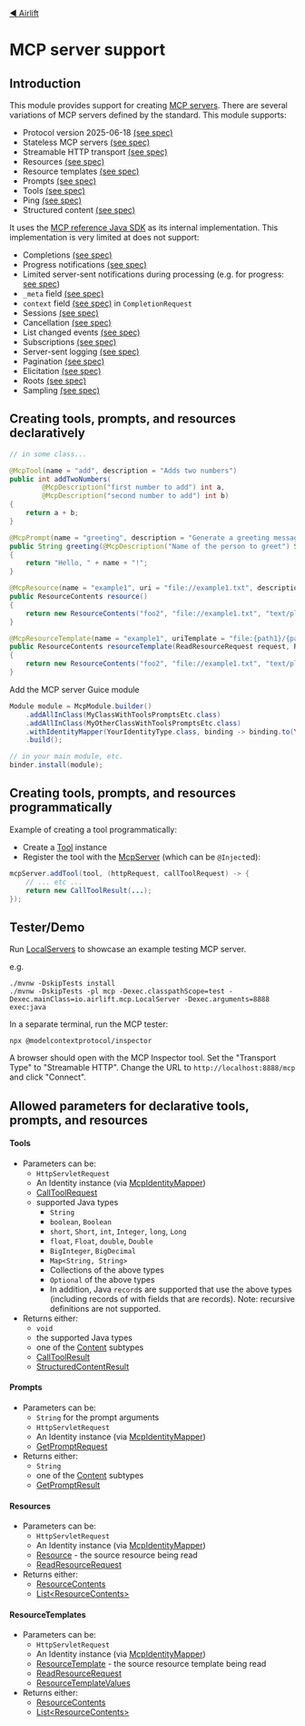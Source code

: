 [◀︎ Airlift](../README.md)

# MCP server support

## Introduction

This module provides support for creating [MCP servers](https://modelcontextprotocol.io). There are several
variations of MCP servers defined by the standard. This module supports:

- Protocol version 2025-06-18 [(see spec)](https://modelcontextprotocol.io/specification/2025-06-18/changelog#major-changes)
- Stateless MCP servers [(see spec)](https://github.com/modelcontextprotocol/modelcontextprotocol/discussions?discussions_q=stateless)
- Streamable HTTP transport [(see spec)](https://modelcontextprotocol.io/specification/2025-06-18/basic/transports#streamable-http)
- Resources [(see spec)](https://modelcontextprotocol.io/specification/2025-06-18/server/resources)
- Resource templates [(see spec)](https://modelcontextprotocol.io/specification/2025-06-18/server/resources)
- Prompts [(see spec)](https://modelcontextprotocol.io/specification/2025-06-18/server/prompts)
- Tools [(see spec)](https://modelcontextprotocol.io/specification/2025-06-18/server/tools)
- Ping [(see spec)](https://modelcontextprotocol.io/specification/2025-06-18/basic/utilities/ping)
- Structured content [(see spec)](https://modelcontextprotocol.io/specification/2025-06-18/server/tools#structured-content)

It uses the [MCP reference Java SDK](https://github.com/modelcontextprotocol/java-sdk) as its internal implementation.
This implementation is very limited at does not support:

- Completions [(see spec)](https://modelcontextprotocol.io/specification/2025-06-18/server/utilities/completion)
- Progress notifications [(see spec)](https://modelcontextprotocol.io/specification/2025-06-18/basic/utilities/progress)
- Limited server-sent notifications during processing (e.g. for progress: [see spec](https://modelcontextprotocol.io/specification/2025-06-18/basic/utilities/progress))
- `_meta` field [(see spec)](https://modelcontextprotocol.io/specification/2025-06-18/basic#meta)
- `context` field [(see spec)](https://modelcontextprotocol.io/specification/2025-06-18/changelog) in `CompletionRequest`
- Sessions [(see spec)](https://modelcontextprotocol.io/docs/concepts/transports#session-management)
- Cancellation [(see spec)](https://modelcontextprotocol.io/specification/2025-06-18/basic/utilities/cancellation)
- List changed events [(see spec)](https://modelcontextprotocol.io/specification/2025-06-18/basic/lifecycle#initialization)
- Subscriptions [(see spec)](https://modelcontextprotocol.io/specification/2025-06-18/basic/lifecycle#initialization)
- Server-sent logging [(see spec)](https://modelcontextprotocol.io/specification/2025-06-18/server/utilities/logging)
- Pagination [(see spec)](https://modelcontextprotocol.io/specification/2025-06-18/basic/utilities/pagination)
- Elicitation [(see spec)](https://modelcontextprotocol.io/specification/2025-06-18/client/elicitation)
- Roots [(see spec)](https://modelcontextprotocol.io/specification/2025-06-18/client/roots)
- Sampling [(see spec)](https://modelcontextprotocol.io/specification/2025-06-18/client/sampling)

## Creating tools, prompts, and resources declaratively

```java
// in some class...

@McpTool(name = "add", description = "Adds two numbers")
public int addTwoNumbers(
        @McpDescription("first number to add") int a,
        @McpDescription("second number to add") int b)
{
    return a + b;
}

@McpPrompt(name = "greeting", description = "Generate a greeting message")
public String greeting(@McpDescription("Name of the person to greet") String name)
{
    return "Hello, " + name + "!";
}

@McpResource(name = "example1", uri = "file://example1.txt", description = "This is example1 resource.", mimeType = "text/plain")
public ResourceContents resource()
{
    return new ResourceContents("foo2", "file://example1.txt", "text/plain", "This is the content of file://example1.txt");
}

@McpResourceTemplate(name = "example1", uriTemplate = "file:{path1}/{path2}", description = "This is an example resource template", mimeType = "text/plain")
public ResourceContents resourceTemplate(ReadResourceRequest request, ResourceTemplateValues templateValues)
{
    return new ResourceContents("foo2", "file://example1.txt", "text/plain", "This is the content of file://example1.txt");
}
```

Add the MCP server Guice module

```java
Module module = McpModule.builder()
    .addAllInClass(MyClassWithToolsPromptsEtc.class)
    .addAllInClass(MyOtherClassWithToolsPromptsEtc.class)
    .withIdentityMapper(YourIdentityType.class, binding -> binding.to(YourIdentityMapper.class).in(SINGLETON))
    .build();

// in your main module, etc.
binder.install(module);
```

## Creating tools, prompts, and resources programmatically

Example of creating a tool programmatically:

- Create a [Tool](src/main/java/io/airlift/mcp/model/Tool.java) instance
- Register the tool with the [McpServer](src/main/java/io/airlift/mcp/McpServer.java) (which can be `@Inject`ed):

```java
mcpServer.addTool(tool, (httpRequest, callToolRequest) -> {
    // ... etc ...
    return new CallToolResult(...);
});
```

## Tester/Demo

Run [LocalServers](../src/test/java/io/airlift/mcp/LocalServer.java) to showcase an example testing MCP server.

e.g.

```shell
./mvnw -DskipTests install
./mvnw -DskipTests -pl mcp -Dexec.classpathScope=test -Dexec.mainClass=io.airlift.mcp.LocalServer -Dexec.arguments=8888 exec:java
```

In a separate terminal, run the MCP tester:

```shell
npx @modelcontextprotocol/inspector
```

A browser should open with the MCP Inspector tool. Set the "Transport Type" to
"Streamable HTTP". Change the URL to `http://localhost:8888/mcp` and click "Connect".

## Allowed parameters for declarative tools, prompts, and resources

#### Tools

- Parameters can be:
    - `HttpServletRequest`
    - An Identity instance (via [McpIdentityMapper](src/main/java/io/airlift/mcp/McpIdentityMapper.java))
    - [CallToolRequest](src/main/java/io/airlift/mcp/model/CallToolRequest.java)
    - supported Java types
      - `String`
      - `boolean`, `Boolean`
      - `short`, `Short`, `int`, `Integer`, `long`, `Long`
      - `float`, `Float`, `double`, `Double`
      - `BigInteger`, `BigDecimal`
      - `Map<String, String>`
      - Collections of the above types
      - `Optional` of the above types
      - In addition, Java `record`s are supported that use the above types (including
        records of with fields that are records). Note: recursive definitions are not supported.
- Returns either:
    - `void`
    - the supported Java types
    - one of the [Content](src/main/java/io/airlift/mcp/model/Content.java) subtypes
    - [CallToolResult](src/main/java/io/airlift/mcp/model/CallToolResult.java)
    - [StructuredContentResult](src/main/java/io/airlift/mcp/model/StructuredContentResult.java)

#### Prompts

- Parameters can be:
    - `String` for the prompt arguments
    - `HttpServletRequest`
    - An Identity instance (via [McpIdentityMapper](src/main/java/io/airlift/mcp/McpIdentityMapper.java))
    - [GetPromptRequest](src/main/java/io/airlift/mcp/model/GetPromptRequest.java)
- Returns either:
    - `String`
    - one of the [Content](src/main/java/io/airlift/mcp/model/Content.java) subtypes
    - [GetPromptResult](src/main/java/io/airlift/mcp/model/GetPromptResult.java)

#### Resources

- Parameters can be:
    - `HttpServletRequest`
    - An Identity instance (via [McpIdentityMapper](src/main/java/io/airlift/mcp/McpIdentityMapper.java))
    - [Resource](src/main/java/io/airlift/mcp/model/Resource.java) - the source resource being read
    - [ReadResourceRequest](src/main/java/io/airlift/mcp/model/ReadResourceRequest.java)
- Returns either:
    - [ResourceContents](src/main/java/io/airlift/mcp/model/ResourceContents.java)
    - [List&lt;ResourceContents&gt;](src/main/java/io/airlift/mcp/model/ResourceContents.java)

#### ResourceTemplates

- Parameters can be:
    - `HttpServletRequest`
    - An Identity instance (via [McpIdentityMapper](src/main/java/io/airlift/mcp/McpIdentityMapper.java))
    - [ResourceTemplate](src/main/java/io/airlift/mcp/model/ResourceTemplate.java) - the source resource template being read
    - [ReadResourceRequest](src/main/java/io/airlift/mcp/model/ReadResourceRequest.java)
    - [ResourceTemplateValues](src/main/java/io/airlift/mcp/model/ResourceTemplateValues.java)
- Returns either:
    - [ResourceContents](src/main/java/io/airlift/mcp/model/ResourceContents.java)
    - [List&lt;ResourceContents&gt;](src/main/java/io/airlift/mcp/model/ResourceContents.java)
